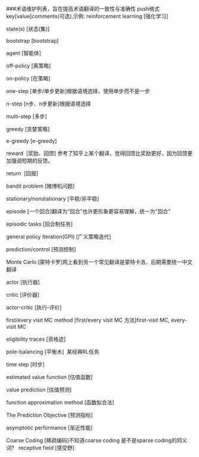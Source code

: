 ###术语维护列表，旨在提高术语翻译的一致性与准确性
push格式 key[value]comments(可选),示例: reinforcement learning [强化学习]

state(s) [状态(集)]

bootstrap [bootstrap]

agent [智能体]

off-policy [离策略]

on-policy  [在策略]

one-step  [单步/单步更新]根据语境选择，使用单步而不是一步

n-step  [n步、n步更新]根据语境选择

multi-step [多步]

greedy [贪婪策略]

e-greedy  [e-greedy]

reward  [奖励、回馈] 参考了知乎上某个翻译，觉得回馈比奖励更好，因为回馈更加强调短期的反馈。

return  [回报]

bandit problem [赌博机问题]

stationary/nonstationary [平稳/非平稳]

episode [一个回合]翻译为“回合”也许更形象更容易理解，统一为"回合"

episodic tasks [回合制任务]

general policy iteration(GPI) [广义策略迭代]

prediction/control [预测控制]

Monte Carlo [蒙特卡罗]网上看到另一个常见翻译是蒙特卡洛，后期需要统一中文翻译

actor [执行器]

critic [评价器]

actor-critic [执行-评价]

first/every visit MC method [first/every visit MC 方法]first-visit MC, every-visit MC

eligibility traces [资格迹]

pole-balancing [平衡木]  某经典RL任务

time step [时步]

estimated value function [估值函数]

value prediction [估值预测]

function approximation method  [函数拟合法]

The Prediction Objective [预测指标]

asymptotic performance [渐近性能]
 
Coarse Coding [稀疏编码]不知道coarse coding 是不是sparse coding的同义词? 
 
receptive field [感受野]

